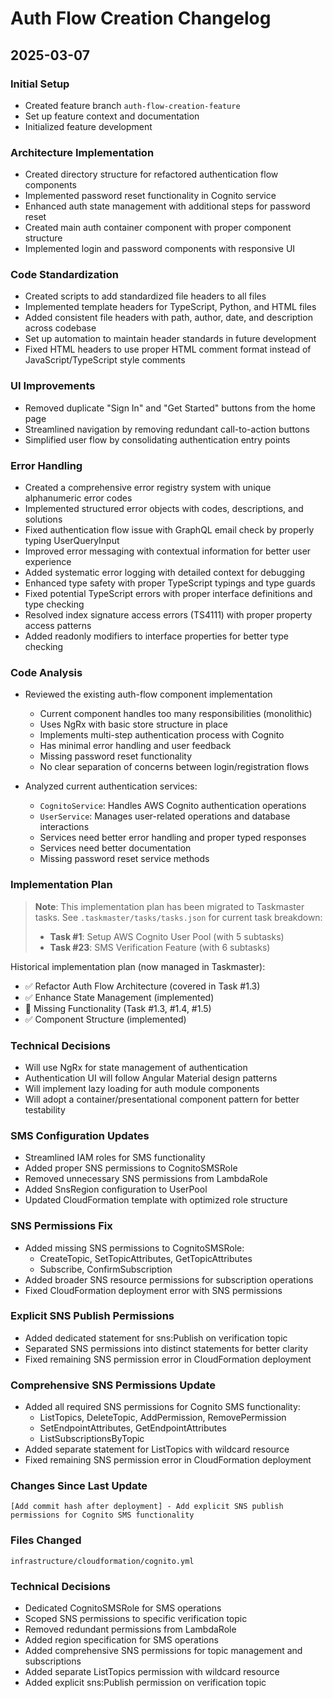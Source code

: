 # Auth Flow Creation Changelog

## 2025-03-07

### Initial Setup
- Created feature branch `auth-flow-creation-feature`
- Set up feature context and documentation
- Initialized feature development

### Architecture Implementation
- Created directory structure for refactored authentication flow components
- Implemented password reset functionality in Cognito service
- Enhanced auth state management with additional steps for password reset
- Created main auth container component with proper component structure
- Implemented login and password components with responsive UI

### Code Standardization
- Created scripts to add standardized file headers to all files
- Implemented template headers for TypeScript, Python, and HTML files
- Added consistent file headers with path, author, date, and description across codebase
- Set up automation to maintain header standards in future development
- Fixed HTML headers to use proper HTML comment format instead of JavaScript/TypeScript style comments

### UI Improvements
- Removed duplicate "Sign In" and "Get Started" buttons from the home page
- Streamlined navigation by removing redundant call-to-action buttons
- Simplified user flow by consolidating authentication entry points

### Error Handling
- Created a comprehensive error registry system with unique alphanumeric error codes
- Implemented structured error objects with codes, descriptions, and solutions
- Fixed authentication flow issue with GraphQL email check by properly typing UserQueryInput
- Improved error messaging with contextual information for better user experience
- Added systematic error logging with detailed context for debugging
- Enhanced type safety with proper TypeScript typings and type guards
- Fixed potential TypeScript errors with proper interface definitions and type checking
- Resolved index signature access errors (TS4111) with proper property access patterns
- Added readonly modifiers to interface properties for better type checking

### Code Analysis
- Reviewed the existing auth-flow component implementation
  - Current component handles too many responsibilities (monolithic)
  - Uses NgRx with basic store structure in place
  - Implements multi-step authentication process with Cognito
  - Has minimal error handling and user feedback
  - Missing password reset functionality
  - No clear separation of concerns between login/registration flows

- Analyzed current authentication services:
  - `CognitoService`: Handles AWS Cognito authentication operations
  - `UserService`: Manages user-related operations and database interactions
  - Services need better error handling and proper typed responses
  - Services need better documentation
  - Missing password reset service methods

### Implementation Plan
> **Note**: This implementation plan has been migrated to Taskmaster tasks. See `.taskmaster/tasks/tasks.json` for current task breakdown:
> - **Task #1**: Setup AWS Cognito User Pool (with 5 subtasks)
> - **Task #23**: SMS Verification Feature (with 6 subtasks)

Historical implementation plan (now managed in Taskmaster):
- ✅ Refactor Auth Flow Architecture (covered in Task #1.3)
- ✅ Enhance State Management (implemented)
- 🔄 Missing Functionality (Task #1.3, #1.4, #1.5)
- ✅ Component Structure (implemented)

### Technical Decisions
- Will use NgRx for state management of authentication
- Authentication UI will follow Angular Material design patterns
- Will implement lazy loading for auth module components
- Will adopt a container/presentational component pattern for better testability

### SMS Configuration Updates
- Streamlined IAM roles for SMS functionality
- Added proper SNS permissions to CognitoSMSRole
- Removed unnecessary SNS permissions from LambdaRole
- Added SnsRegion configuration to UserPool
- Updated CloudFormation template with optimized role structure

### SNS Permissions Fix
- Added missing SNS permissions to CognitoSMSRole:
  - CreateTopic, SetTopicAttributes, GetTopicAttributes
  - Subscribe, ConfirmSubscription
- Added broader SNS resource permissions for subscription operations
- Fixed CloudFormation deployment error with SNS permissions

### Explicit SNS Publish Permissions
- Added dedicated statement for sns:Publish on verification topic
- Separated SNS permissions into distinct statements for better clarity
- Fixed remaining SNS permission error in CloudFormation deployment

### Comprehensive SNS Permissions Update
- Added all required SNS permissions for Cognito SMS functionality:
  - ListTopics, DeleteTopic, AddPermission, RemovePermission
  - SetEndpointAttributes, GetEndpointAttributes
  - ListSubscriptionsByTopic
- Added separate statement for ListTopics with wildcard resource
- Fixed remaining SNS permission error in CloudFormation deployment

### Changes Since Last Update
```
[Add commit hash after deployment] - Add explicit SNS publish permissions for Cognito SMS functionality
```

### Files Changed
```
infrastructure/cloudformation/cognito.yml
```

### Technical Decisions
- Dedicated CognitoSMSRole for SMS operations
- Scoped SNS permissions to specific verification topic
- Removed redundant permissions from LambdaRole
- Added region specification for SMS operations
- Added comprehensive SNS permissions for topic management and subscriptions
- Added separate ListTopics permission with wildcard resource
- Added explicit sns:Publish permission on verification topic
